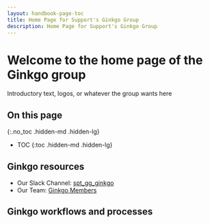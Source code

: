 ```yaml
---
layout: handbook-page-toc
title: Home Page for Support's Ginkgo Group
description: Home Page for Support's Ginkgo Group
---
```


<!-- Search for all occurences of NAME and replace them with the group's name.
     Search for all occurences of URL HERE and replace them with the appropriate url -->

# Welcome to the home page of the Ginkgo group

Introductory text, logos, or whatever the group wants here

## On this page
{:.no_toc .hidden-md .hidden-lg}

- TOC
{:toc .hidden-md .hidden-lg}

## Ginkgo resources

- Our Slack Channel: [spt_gg_ginkgo](https://gitlab.slack.com/archives/C0354N9B14G)
- Our Team: [Ginkgo Members](https://gitlab-com.gitlab.io/support/team/sgg.html?search=ginkgo)

## Ginkgo workflows and processes


